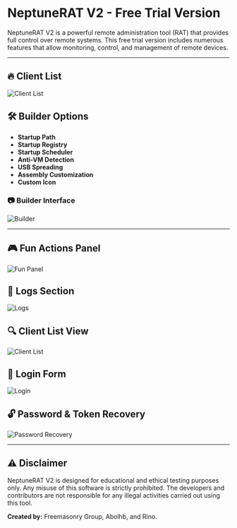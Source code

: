 # NeptuneRAT V2 - Free Trial Version

NeptuneRAT V2 is a powerful remote administration tool (RAT) that provides full control over remote systems. This free trial version includes numerous features that allow monitoring, control, and management of remote devices.

---

## 🔥 Client List
![Client List](https://i.ibb.co/mCNcP8LY/image.png)

## 🛠️ Builder Options
- **Startup Path**
- **Startup Registry**
- **Startup Scheduler**
- **Anti-VM Detection**
- **USB Spreading**
- **Assembly Customization**
- **Custom Icon**

### 📷 Builder Interface
![Builder](https://i.ibb.co/gMxpfXMB/image.png)

---

## 🎮 Fun Actions Panel
![Fun Panel](https://i.ibb.co/Vcjcwbfc/image.png)

## 📜 Logs Section
![Logs](https://i.ibb.co/vCJd0WtR/image.png)

## 🔍 Client List View
![Client List](https://i.ibb.co/tMF8Cnh1/image.png)

## 🔑 Login Form
![Login](https://i.ibb.co/1GprLYbq/image.png)

## 🔓 Password & Token Recovery
![Password Recovery](https://i.ibb.co/Sb3sXVf/image.png)

---

## ⚠️ Disclaimer
NeptuneRAT V2 is designed for educational and ethical testing purposes only. Any misuse of this software is strictly prohibited. The developers and contributors are not responsible for any illegal activities carried out using this tool.

**Created by:** Freemasonry Group, Abolhb, and Rino.
